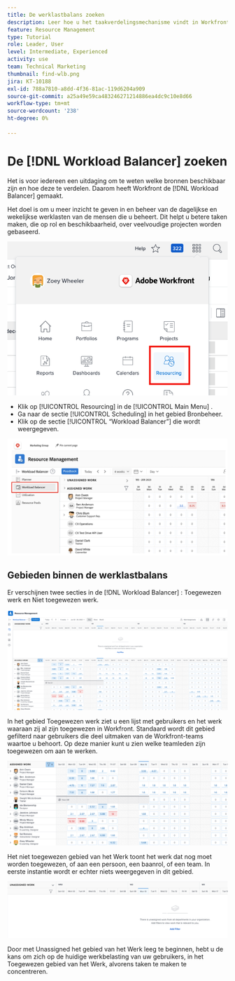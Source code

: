 ```yaml
---
title: De werklastbalans zoeken
description: Leer hoe u het taakverdelingsmechanisme vindt in Workfront en op de hoogte bent van een aantal beschikbare gebieden.
feature: Resource Management
type: Tutorial
role: Leader, User
level: Intermediate, Experienced
activity: use
team: Technical Marketing
thumbnail: find-wlb.png
jira: KT-10188
exl-id: 788a7810-a8dd-4f36-81ac-119d6204a909
source-git-commit: a25a49e59ca483246271214886ea4dc9c10e8d66
workflow-type: tm+mt
source-wordcount: '238'
ht-degree: 0%

---
```


# De [!DNL Workload Balancer] zoeken

Het is voor iedereen een uitdaging om te weten welke bronnen beschikbaar zijn en hoe deze te verdelen. Daarom heeft Workfront de [!DNL Workload Balancer] gemaakt.

Het doel is om u meer inzicht te geven in en beheer van de dagelijkse en wekelijkse werklasten van de mensen die u beheert. Dit helpt u betere taken maken, die op rol en beschikbaarheid, over veelvoudige projecten worden gebaseerd.

![ middelen in het belangrijkste menu ](assets/Find_01.png)

* Klik op [!UICONTROL Resourcing] in de [!UICONTROL Main Menu] .
* Ga naar de sectie [!UICONTROL Scheduling] in het gebied Bronbeheer.
* Klik op de sectie [!UICONTROL “Workload Balancer”] die wordt weergegeven.

![ sectie van het taakverdelingsmechanisme ](assets/Find_02.png)

## Gebieden binnen de werklastbalans

Er verschijnen twee secties in de [!DNL Workload Balancer] : Toegewezen werk en Niet toegewezen werk.

![ niet toegewezen gebied ](assets/Find_03.png)

In het gebied Toegewezen werk ziet u een lijst met gebruikers en het werk waaraan zij al zijn toegewezen in Workfront. Standaard wordt dit gebied gefilterd naar gebruikers die deel uitmaken van de Workfront-teams waartoe u behoort. Op deze manier kunt u zien welke teamleden zijn toegewezen om aan te werken.

![ toegewezen gebiedgebruikers ](assets/Find_03b.png)

Het niet toegewezen gebied van het Werk toont het werk dat nog moet worden toegewezen, of aan een persoon, een baanrol, of een team. In eerste instantie wordt er echter niets weergegeven in dit gebied.

![ niet toegewezen het werkgebied ](assets/Find_03c.png)

Door met Unassigned het gebied van het Werk leeg te beginnen, hebt u de kans om zich op de huidige werkbelasting van uw gebruikers, in het Toegewezen gebied van het Werk, alvorens taken te maken te concentreren.
